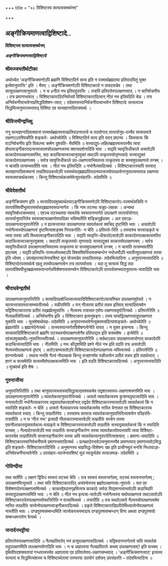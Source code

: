 +++
title = "०८ विशिष्टस्य सत्यत्वसमर्थनम्"

+++


## अङ्गीक्रियमाणत्वाद्विशिष्टादे..

**विशिष्टस्य सत्यत्वसमर्थनम्**

***अङ्गीक्रियमाणत्वाद्विशिष्टादे***

### **श्रीमज्जयतीर्थटीका**

अथोच्येत ‘अङ्गीक्रियमाणोऽपि ब्रह्मणि विशिष्टादिर्न सत्य इति न परमार्थब्रह्मतया प्रतिपादयितुं युक्त इत्येवानुपपत्तिः’ इति । मैवम् । अङ्गीक्रियमाणोऽपि विशिष्टाकारो न तावदसन्नेव । तथा सत्युपलक्षणत्वानुपपत्तेः । न च ४नीलं नभ इतिवदुपपत्तिः । तत्रापि प्रतिपत्तेरुपलक्षणत्वात् । न चानिर्वचनीयः । तत्र प्रमाणाभावात् । विशिष्टाकारादिरनिर्वाच्यो विशिष्टाकारादित्वान् नीलं नभ इतिवदिति चेन्न
। तत्र अनिर्वचनीयाभावेनाप्रसिद्धविशेषण-त्वात् । तदेवमसत्त्वानिर्वचनीयत्वाभावेन विशिष्टादेः सत्यत्वञ्च सिद्धमित्यनुपपत्त्यभावाद् विशिष्ट एव सत्यज्ञानादिवाक्यार्थः ।

### **श्रीविजयीन्द्रभिक्षु**

ननु सत्यज्ञानादिवाक्यानां परमार्थब्रह्मस्वरूपप्रतिपादनपरत्वे च तदयोगात् तात्पर्यानुप-पत्त्यैव स्वरूपमात्रे लक्षणाऽऽवश्यिकीति शङ्कते- अथोच्येतेति ॥ विशिष्टादिर्न सत्य इति वदन् प्रष्टव्यः । किमसत्यः किं वाऽनिर्वचनीय इति विकल्प्य क्रमेण दूषयति- मैवमिति ॥ सत्त्वाद्युप-लक्षितब्रह्मस्वरूपस्यैव त्वया ज्ञेयत्वाङ्गीकारादत्यन्तासतश्चोपलक्षणत्वस्य क्वाप्यदर्शनादिति भावः । यद्यपि व्यावृत्तिधीकाले असतोऽपि काकादेरुपलक्षणत्वमस्ति, यदा कदाचित्सत्त्वञ्चानुपयुक्तं तथाऽपि तत्कृतस्योत्तृणत्वादेः सत्त्वाद्युक्तं काकादेरुपलक्षणत्वम् । सर्वत्र व्यावृत्तिधीकाले उप-लक्षणत्वाभिमतस्य तत्कृतस्य वा सत्त्वमुपलक्षणत्वे तन्त्रम् । न चासति तत्सम्भवतीति भावः । नीलं नभ इतिवदिति ॥ नभोनैल्यवदित्यर्थः । विशिष्टाकारस्यापि सत्त्वात् सत्यज्ञानादिवाक्यानां तत्प्रतिपादकत्वेऽपि परमार्थसद्ब्रह्मप्रतिपादनपरत्वस्योपपन्नत्वेनानुपपत्त्यभावान्न लक्षणया स्वरूपमात्रार्थकत्वम् । किन्तु विशिष्टार्थकत्वमेवेत्युपसंहरति- तदेवमिति ॥

### **श्रीवेदेशतीर्थ**

अङ्गीक्रियमाण इति ॥ सत्यादिपदमुख्यार्थतयाऽङ्गीक्रियमाणोऽपि विशिष्टाकारोऽ-परमार्थसन्निति न
तात्पर्यविषयीभूतपरमार्थसद्ब्रह्मस्वरूपान्तर्गतः । किं नाम तटस्थः सन्नुप-लक्षकः । अन्यथा व्यावृत्तिबोधासम्भवात् । एवञ्च तटस्थतया व्यावर्तके स्वरूपानन्तर्गते उपलक्षणे तात्पर्यायोगात् तात्पर्यानुपपत्तिरेव स्वरूपमात्रलक्षणोपपादिका भविष्यतीति शङ्कितुर्हृदयम् । अत एवाऽह- उपलक्षणत्वानुपपत्तेरिति ॥ न ह्यत्यन्तासत उपलक्षणतया व्यावर्तकत्वं क्वचिद् दृष्टमिति भावः । असतोऽपि नभोनैल्यस्योपलक्षणत्वं दृष्टमित्याशङ्क्य निराकरोति- न चेति ॥ प्रतिपत्ते-रिति ॥ तस्याश्च सत्त्वात्प्रकृते च त्वया तस्या अपि मिथ्यात्वाङ्गीकारादिति भावः । यद्यपि व्यावृत्ति-धीकालेऽसतोऽपि काकादेरुपलक्षकत्वमस्ति कदाचित्सत्त्वञ्चानुपयुक्तम् । तथाऽपि तत्कृतस्यो-त्तृणत्वादेः सत्त्वाद्युक्तं काकस्योपलक्षणत्वम् । सर्वत्र व्यावृत्तिधीकाले उपलक्षणत्वाभिमतस्य तत्कृतस्य वा सत्त्वमुपलक्षणत्वे तन्त्रम् । न चासति तत्सम्भवतीति द्रष्टव्यम् । यद्यपि प्रतिपत्ति-रात्मधर्मस्तथाऽपि विषयविषयिभावसम्बन्धेन नभोधर्मोऽपि भवतीत्युपलक्षणत्वं तस्या इति ध्येयम् । उपसंहारव्याजेनावशिष्टं मूलं योजयन्नेव तत्फलितमाह- तदेवमित्यादिना ॥ अनुपपत्त्यभावादिति ॥ विशिष्टादेरपरमार्थत्वे खलु तस्योपलक्षणत्वेन तत्र तात्पर्याभावः । यदा तु सत्यत्वं सिद्धं तदा तात्पर्यविषयीभूतब्रह्मस्वरूपान्तर्गतविशेषणत्वसम्भवेन विशिष्टाकारेऽपि तात्पर्यसम्भवादनुपपत्त्य-भावादिति भावः ।

### **श्रीराघवेन्द्रतीर्थ**

उपलक्षणत्वानुपपत्तिरिति ॥ सत्यादिपदबोधितसत्यत्वादिविशिष्टाकारोऽसत्यश्चित उपलक्षणमुपेयते । न चात्यन्तासतस्तत्सम्भवतीत्यर्थः । यन्नीलमिति ॥ यन् नीलतया प्रतीतं तन्नभ इतिवत् सत्यादिवाक्येन यद्विशिष्टाकारतया प्रतीतं तद्ब्रह्मेत्युपपत्तिः । नैल्यस्य तत्रासत एवोप-लक्षणत्वदृष्टेरित्यर्थः । प्रतिपत्तेरिति ॥ नैल्यप्रतीतेरित्यर्थः । अनिर्वचनीय इति ॥ विशिष्टाकार इत्यनुषङ्गः। तस्य चासद्विलक्षणत्वादुपलक्षणता युक्तेति भावः । मूलशेषार्थमाह- तदेवमिति ॥ अनुपपत्त्यभावेनेत्युक्तमसदित्याशङ्कते- अथोच्येतेति ॥ ब्रह्मतयेति ॥ ब्रह्माभेदेनेत्यर्थः । तत्स्वरूपान्तर्गतविशेषणत्वेनेति यावत् । न युक्त इत्यन्वयः । किन्तु सत्यत्वादिर्विशिष्टाकारो ब्रह्मणि तटस्थतयोपलक्षणत्वेनैव प्रतिपाद्यत इति वाक्यशेषः । इत्येवेति ॥ एवंरूपमुख्यार्थेऽ-नुपपत्तिरस्तीत्यर्थः । उपलक्षणत्वानुपपत्तेरिति ॥ सर्वथाऽसत उपलक्षणत्वायोगात् काकादेरपि कदाचित्सत्त्वादिति भावः । नीलमिति ॥ नभः कीदृशमिति प्रश्ने नीलं नभ इति वदति तत्र असतोऽपि नैल्यस्योपलक्षणत्वं दृष्टम् । अतोऽत्राप्यसतोऽपि विशिष्टाकारादेरुपलक्षणत्व-मस्त्वित्यर्थः । प्रतिपत्तेरिति ॥ ज्ञानस्येत्यर्थः । तथाच नभसि नैल्यं नोपलक्षकं किन्तु तज्ज्ञानमेव यन्नीलत्वेन प्रतीतं तन्नभ इति तदर्थत्वात् । ज्ञानं च सत्यमेवेति सत्यस्यैवोपलक्षकत्वमिति भावः । इति वदति विशिष्टाकारवदित्यर्थः । अनुपपत्त्यभावादिति ॥ मुख्यार्थ इति शेषः ।

### **गुरुराजीया**

अनुपपत्तिरितीति ॥ तथा चानुपपत्त्यभावस्यासिद्धत्वादावश्यकमेव तद्वशात्स्वरूप-लक्षणाश्रयणमिति भावः । उपलक्षणत्वानुपपत्तेरिति ॥ व्यावर्तकत्वानुपपत्तेरित्यर्थः । असतो व्यावर्तकत्वस्य कुत्राप्यदृष्टत्वादिति भावः । नन्वसतोऽपि नभोनैल्याकारस्य तद्व्यावर्तकत्वदर्शनात् तद्वदेव विशिष्टाकारस्यासतोऽपि व्यावर्तकत्वं किं न स्यादिति शङ्कते- न चेति ॥ असतो नैल्याकारस्य व्यावर्तकत्वमेव नास्ति येनासत एव विशिष्टाकारस्य व्यावर्तकत्वं स्यात् । किन्तु तत्प्रतीतेरेव । तस्याश्च सत्त्वान्न व्यावर्तकत्वानुपपत्तिरित्याशयेन परिहरति- तत्रापीति ॥ न च ‘नीलं नभः’ इत्यादौ नीलाकारस्यासत्त्वेऽपि तत्प्रतीतेः सत्त्वेन तस्या एवानीलाकाराद्व्यावर्तकत्व-वत्प्रकृते च विशिष्टाकारस्यासत्त्वेऽपि तत्प्रतीतेः सत्त्वाद्व्यावर्तकत्वं किं न स्यादिति वाच्यम् । नैल्यादेरसत्त्वेऽपि मया तत्प्रतीतेः सत्त्वाङ्गीकारेण तस्या व्यावर्तकत्वोपपत्तावपि त्वया विशिष्टा-कारस्येव तत्प्रतीतेरपि सत्त्वानङ्गीकारेण तस्या अपि व्यावर्तकत्वानुपपत्तेरित्याशयात् । प्रमाणा-भावादिति ॥ विशिष्टाकारस्यानिर्वचनीयत्वे प्रमाणाभावादित्यर्थः । प्रत्यक्षादेरभावेऽप्यनुमानस्यैव प्रमाणत्वात् प्रमाणाभावोऽसिद्ध इति शङ्कते- विशिष्टाकारादिरिति ॥ अनुमानस्य चाप्रसिद्ध-विशेषणः पक्ष इति प्राचीनमूलं मनसि निधायाऽह- अनिर्ववचनीयाभावेनेति ॥ उपसंहार-व्याजेनावशिष्टं मूलं व्याकुर्वन्नेव तत्फलमाह- तदेवमिति ॥

### **गोविन्दीया**

तथा सतीति ॥ लक्षणं द्विविधं स्वरूपं तटस्थं चेति । तत्र स्वरूपं वस्त्वन्तर्गतम्, तटस्थं वस्त्वनन्तर्गतम् ; उपलक्षणमित्युच्यते । तथा सति विशिष्टाकारादिर् असंश्चेत्तस्य ब्रह्मोपलक्षणत्वा-नुपपत्तेः । सत एव विशेषणादेरुपलक्षणत्वमित्यर्थः । काकवद्देवदत्तगृहमित्यत्र काकादेः सर्वदा विद्यमानत्वाभावेऽपि कदाचिदपि सत्त्वादुपलक्षणत्वमिति भावः । न चेति ॥ नीलं नभ इत्यत्रा-सतोऽपि नभोनैल्यस्य यथोपलक्षणत्वं तथाऽसतोऽपि विशिष्टाकारादेरुपलक्षणत्वोपपत्तिरिति न वाच्यमित्यर्थः । तत्रापीति ॥ तत्र स्थलेऽसतो नैल्यस्योपलक्षणत्वमेव नास्ति तत्प्रतीतेः सत्त्वेनोपलक्षणत्वाङ्गीकारादित्यर्थः । प्रकृते विशिष्टाकारादिप्रतीतेर्मिथ्यात्वेनोपलक्षणत्वं नास्तीति भावः । दण्डपुरुषसम्बन्धमिति जात्येकवचनमादाय दण्डपुरुषसम्बन्धान् विना अथवा दण्डपुरुषयोः सम्बन्धमन्तरेण वेत्यर्थः ।

### **जनार्दनभट्टीया**

प्रतिपत्तेरुपलक्षणत्वादिति ॥ नैल्यप्रतिपत्तेर् नभं प्रत्युपलक्षणत्वादित्यर्थः । यद्विषयानन्तर्गतत्वे सति व्यावर्तकं तदुपलक्षणमिति तल्लक्षणयोगादिति भावः । न च अज्ञाताया नैल्यप्रतिपत्तेः कथम् उपलक्षणत्वम्? इति वाच्यम् । पृथिवीपदशक्यतायां गन्धवत्त्वस्येव अज्ञाताया एव प्रतिपत्तेरुप-लक्षणसम्भवात् । ‘अङ्गीक्रियमाणत्वात्’ इत्यस्य सत्यत्वं च सिद्धमित्यंशस्य च विशिष्टार्थतायां परम्परया उपयोगं दर्शयन् उपसंहरति – तदेवमित्यादिना ॥

